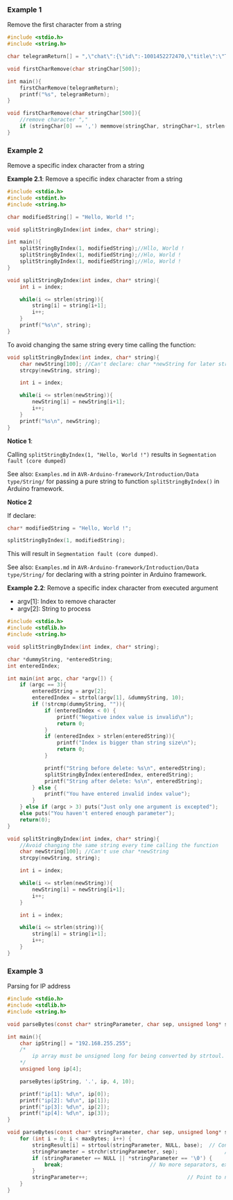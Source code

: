 ### Example 1

Remove the first character from a string

```c
#include <stdio.h>
#include <string.h>

char telegramReturn[] = ",\"chat\":{\"id\":-1001452272470,\"title\":\"TMA lab 6 SW\",\"type\":\"supergroup\"";

void firstCharRemove(char stringChar[500]);

int main(){
	firstCharRemove(telegramReturn);
	printf("%s", telegramReturn);
}

void firstCharRemove(char stringChar[500]){
    //remove character ","
	if (stringChar[0] == ',') memmove(stringChar, stringChar+1, strlen(stringChar));
}
```

### Example 2

Remove a specific index character from a string

**Example 2.1**: Remove a specific index character from a string

```c
#include <stdio.h>
#include <stdint.h>
#include <string.h>

char modifiedString[] = "Hello, World !";

void splitStringByIndex(int index, char* string);

int main(){
	splitStringByIndex(1, modifiedString);//Hllo, World !
	splitStringByIndex(1, modifiedString);//Hlo, World !
	splitStringByIndex(1, modifiedString);//Hlo, World !
}

void splitStringByIndex(int index, char* string){
	int i = index;

	while(i <= strlen(string)){
		string[i] = string[i+1];
		i++;
	}
	printf("%s\n", string);
}
```

To avoid changing the same string every time calling the function:

```c
void splitStringByIndex(int index, char* string){
	char newString[100]; //Can't declare: char *newString for later strcpy() function
	strcpy(newString, string);

	int i = index;

	while(i <= strlen(newString)){
		newString[i] = newString[i+1];
		i++;
	}
	printf("%s\n", newString);
}
```

**Notice 1**: 

Calling ``splitStringByIndex(1, "Hello, World !")`` results in ``Segmentation fault (core dumped)``

See also: ``Examples.md`` in ``AVR-Arduino-framework/Introduction/Data type/String/`` for passing a pure string to function ``splitStringByIndex()`` in Arduino framework.


**Notice 2**

If declare:

```c
char* modifiedString = "Hello, World !";

splitStringByIndex(1, modifiedString);
```

This will result in ``Segmentation fault (core dumped)``.

See also: ``Examples.md`` in ``AVR-Arduino-framework/Introduction/Data type/String/`` for declaring with a string pointer in Arduino framework.

**Example 2.2**: Remove a specific index character from executed argument

* argv[1]: Index to remove character
* argv[2]: String to process

```c
#include <stdio.h>
#include <stdlib.h>
#include <string.h>

void splitStringByIndex(int index, char* string);

char *dummyString, *enteredString;
int enteredIndex; 

int main(int argc, char *argv[]) {
    if (argc == 3){
		enteredString = argv[2];
		enteredIndex = strtol(argv[1], &dummyString, 10);
		if (!strcmp(dummyString, "")){
			if (enteredIndex < 0) {
				printf("Negative index value is invalid\n");
				return 0;
			}
			if (enteredIndex > strlen(enteredString)){
				printf("Index is bigger than string size\n");
				return 0;
			}

			printf("String before delete: %s\n", enteredString);
			splitStringByIndex(enteredIndex, enteredString);
			printf("String after delete: %s\n", enteredString);
        } else {
			printf("You have entered invalid index value");
		}
    } else if (argc > 3) puts("Just only one argument is excepted");
    else puts("You haven't entered enough parameter");   
    return(0);
}

void splitStringByIndex(int index, char* string){
	//Avoid changing the same string every time calling the function
	char newString[100]; //Can't use char *newString
	strcpy(newString, string);

	int i = index;

	while(i <= strlen(newString)){
		newString[i] = newString[i+1];
		i++;
	}

	int i = index;

	while(i <= strlen(string)){
		string[i] = string[i+1];
		i++;
	}
}
```
### Example 3

Parsing for IP address

```c
#include <stdio.h>
#include <stdlib.h>
#include <string.h>

void parseBytes(const char* stringParameter, char sep, unsigned long* stringResult, int maxBytes, int base);

int main(){
	char ipString[] = "192.168.255.255";
    /*
		ip array must be unsigned long for being converted by strtoul. If set as char ip[4], the result will be signed number as char by default is signed number
	*/	
	unsigned long ip[4];

	parseBytes(ipString, '.', ip, 4, 10);

	printf("ip[1]: %d\n", ip[0]);
	printf("ip[2]: %d\n", ip[1]);
	printf("ip[3]: %d\n", ip[2]);
	printf("ip[4]: %d\n", ip[3]);
}

void parseBytes(const char* stringParameter, char sep, unsigned long* stringResult, int maxBytes, int base) {
    for (int i = 0; i < maxBytes; i++) {
        stringResult[i] = strtoul(stringParameter, NULL, base);  // Convert byte: strtoul: string to unsigned long
        stringParameter = strchr(stringParameter, sep);               // Find next separator
        if (stringParameter == NULL || *stringParameter == '\0') {
            break;                            // No more separators, exit
        }
        stringParameter++;                                // Point to next character after separator
    }
}
```